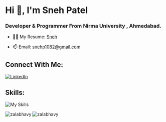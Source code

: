 <h1 align="left">Hi 👋, I'm Sneh Patel</h1>
<h3 align="left">Developer & Programmer From Nirma University , Ahmedabad.</h3>



- 👨‍💻 My Resume: [Sneh](https://drive.google.com/file/d/1Ps51cqx_9JovyGVtD_Ncn4GGJqJ5AKGy/view?usp=sharing)

- 📫 Email: snehp1082@gmail.com

## Connect With Me:
[![LinkedIn](https://img.shields.io/badge/LinkedIn-%230077B5.svg?logo=linkedin&logoColor=white)](https://www.linkedin.com/in/snehpatel2510/)



## Skills:
![My Skills](https://skillicons.dev/icons?i=cpp,java,python,react,nodejs,express,tailwind,mongodb,mysql,html,css,javascript,bootstrap,netlify,git,github,figma,awsl&perline=12)




<p><img align="left" src="https://github-readme-stats.vercel.app/api/top-langs?username=snehpatel25&show_icons=true&locale=en&layout=compact" alt="zalabhavy" /></p>

<p><img align="center" src="https://github-readme-streak-stats.herokuapp.com/?user=snehpatel25&" alt="zalabhavy" /></p>
